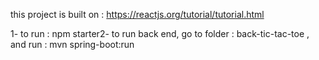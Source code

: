 
this project is built on : https://reactjs.org/tutorial/tutorial.html

1- to run : npm starter2- to run back end, go to folder : back-tic-tac-toe , and run : mvn spring-boot:run
